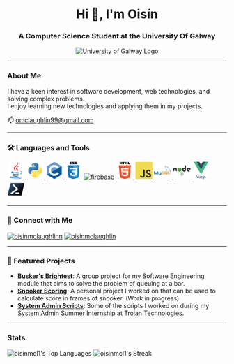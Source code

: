<h1 align="center">Hi 👋, I'm Oisín</h1>
<h3 align="center">A Computer Science Student at the University Of Galway</h3>

<p align="center">
  <img src="https://enlight-eu.org/images/logos/Logo-UGalway-2.jpg" alt="University of Galway Logo" style="width: 300px;"/>
</p>

---

### About Me
I have a keen interest in software development, web technologies, and solving complex problems. <br>I enjoy learning new technologies and applying them in my projects.

📫 [omclaughlin99@gmail.com](mailto:omclaughlin99@gmail.com)

---

### 🛠️ Languages and Tools
<p align="left"> 
  <a href="https://www.java.com" target="_blank" rel="noreferrer"> <img src="https://raw.githubusercontent.com/devicons/devicon/master/icons/java/java-original.svg" alt="java" width="40" height="40"/> </a> 
  <a href="https://www.python.org/" target="_blank" rel="noreferrer"> <img src="https://raw.githubusercontent.com/devicons/devicon/master/icons/python/python-original.svg" alt="python" width="40" height="40"/> </a> 
  <a href="https://www.cprogramming.com/" target="_blank" rel="noreferrer"> <img src="https://raw.githubusercontent.com/devicons/devicon/master/icons/c/c-original.svg" alt="c" width="40" height="40"/> </a> 
  <a href="https://www.w3schools.com/css/" target="_blank" rel="noreferrer"> <img src="https://raw.githubusercontent.com/devicons/devicon/master/icons/css3/css3-original-wordmark.svg" alt="css3" width="40" height="40"/> </a> 
  <a href="https://firebase.google.com/" target="_blank" rel="noreferrer"> <img src="https://www.vectorlogo.zone/logos/firebase/firebase-icon.svg" alt="firebase" width="40" height="40"/> </a> 
  <a href="https://www.w3.org/html/" target="_blank" rel="noreferrer"> <img src="https://raw.githubusercontent.com/devicons/devicon/master/icons/html5/html5-original-wordmark.svg" alt="html5" width="40" height="40"/> </a> 
  <a href="https://developer.mozilla.org/en-US/docs/Web/JavaScript" target="_blank" rel="noreferrer"> <img src="https://raw.githubusercontent.com/devicons/devicon/master/icons/javascript/javascript-original.svg" alt="javascript" width="40" height="40"/> </a> 
  <a href="https://www.mysql.com/" target="_blank" rel="noreferrer"> <img src="https://raw.githubusercontent.com/devicons/devicon/master/icons/mysql/mysql-original-wordmark.svg" alt="mysql" width="40" height="40"/> </a> 
  <a href="https://nodejs.org" target="_blank" rel="noreferrer"> <img src="https://raw.githubusercontent.com/devicons/devicon/master/icons/nodejs/nodejs-original-wordmark.svg" alt="nodejs" width="40" height="40"/> </a> 
  <a href="https://vuejs.org/" target="_blank" rel="noreferrer"> <img src="https://raw.githubusercontent.com/devicons/devicon/master/icons/vuejs/vuejs-original-wordmark.svg" alt="vuejs" width="40" height="40"/> </a>
  <a href="https://docs.microsoft.com/en-us/powershell/" target="_blank" rel="noreferrer"> <img src="https://raw.githubusercontent.com/devicons/devicon/master/icons/powershell/powershell-original.svg" alt="powershell" width="40" height="40"/> </a>
</p>

---

### 🔗 Connect with Me
<p align="left">
  <a href="https://linkedin.com/in/oisinmclaughlinn" target="blank"><img align="center" src="https://raw.githubusercontent.com/rahuldkjain/github-profile-readme-generator/master/src/images/icons/Social/linked-in-alt.svg" alt="oisinmclaughlinn" height="30" width="40" /></a>
  <a href="https://www.leetcode.com/oisinmclaughlin" target="blank"><img align="center" src="https://raw.githubusercontent.com/rahuldkjain/github-profile-readme-generator/master/src/images/icons/Social/leet-code.svg" alt="oisinmclaughlin" height="30" width="40" /></a>
</p>

---

### 📝 Featured Projects
- [**Busker's Brightest**](https://github.com/oisinmcl1/Buskers-Brightest-Final): A group project for my Software Engineering module that aims to solve the problem of queuing at a bar.
- [**Snooker Scoring**](https://github.com/oisinmcl1/Snooker): A personal project I worked on that can be used to calculate score in frames of snooker. (Work in progress)
- [**System Admin Scripts**](https://github.com/oisinmcl1/TrojanTech): Some of the scripts I worked on during my System Admin Summer Internship at Trojan Technologies.

---

### Stats

![oisinmcl1's Top Languages](https://github-readme-stats.vercel.app/api/top-langs/?username=oisinmcl1&theme=vue-dark&show_icons=true&hide_border=true&layout=compact)
![oisinmcl1's Streak](https://github-readme-streak-stats.herokuapp.com/?user=oisinmcl1&theme=vue-dark&hide_border=true)


